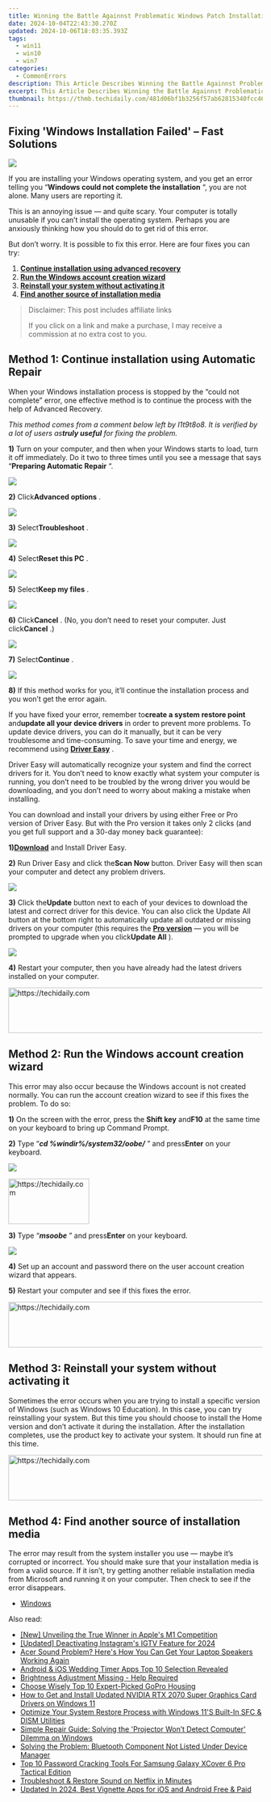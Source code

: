 ```yaml
---
title: Winning the Battle Againnst Problematic Windows Patch Installations
date: 2024-10-04T22:43:30.270Z
updated: 2024-10-06T18:03:35.393Z
tags:
  - win11
  - win10
  - win7
categories:
  - CommonErrors
description: This Article Describes Winning the Battle Againnst Problematic Windows Patch Installations
excerpt: This Article Describes Winning the Battle Againnst Problematic Windows Patch Installations
thumbnail: https://thmb.techidaily.com/481d06bf1b3256f57ab62815340fcc460dfe18ec5f4531d4ca28b88dc8e90d86.jpg
---
```


## Fixing 'Windows Installation Failed' – Fast Solutions

![](https://images.drivereasy.com/wp-content/uploads/2017/09/img_59c47e95769a7.png)

 If you are installing your Windows operating system, and you get an error telling you “**Windows could not complete the installation** “, you are not alone. Many users are reporting it.

 This is an annoying issue — and quite scary. Your computer is totally unusable if you can’t install the operating system. Perhaps you are anxiously thinking how you should do to get rid of this error.

 But don’t worry. It is possible to fix this error. Here are four fixes you can try:

1. [**Continue installation using advanced recovery**](#a)
2. [**Run the Windows account creation wizard**](#b)
3. [**Reinstall your system without activating it**](#c)
4. [**Find another source of installation media**](#d)

>  Disclaimer: This post includes affiliate links
>
>  If you click on a link and make a purchase, I may receive a commission at no extra cost to you.
>

## Method 1: Continue installation using Automatic Repair

 When your Windows installation process is stopped by the “could not complete” error, one effective method is to continue the process with the help of Advanced Recovery.

 _This method comes from a comment below left by I1t9t8o8\. It is verified by a lot of users as**truly useful** for fixing the problem._

**1)** Turn on your computer, and then when your Windows starts to load, turn it off immediately. Do it two to three times until you see a message that says “**Preparing Automatic Repair** “.

![](https://images.drivereasy.com/wp-content/uploads/2018/01/img_5a698952129aa.png)

**2)** Click**Advanced options** .

![](https://images.drivereasy.com/wp-content/uploads/2018/01/img_5a69891372c5b.png)

**3)** Select**Troubleshoot** .

![](https://images.drivereasy.com/wp-content/uploads/2018/01/img_5a6989a2d24d0.png)

**4)** Select**Reset this PC** .

![](https://images.drivereasy.com/wp-content/uploads/2018/01/img_5a698a2bd825b.png)

**5)** Select**Keep my files** .

![](https://images.drivereasy.com/wp-content/uploads/2018/01/img_5a698ae3d7538.png)

**6)** Click**Cancel** . (No, you don’t need to reset your computer. Just click**Cancel** .)

![](https://images.drivereasy.com/wp-content/uploads/2018/01/img_5a698b35940ae.png)

**7)** Select**Continue** .

![](https://images.drivereasy.com/wp-content/uploads/2018/01/img_5a698c64b4abb.png)

**8)** If this method works for you, it’ll continue the installation process and you won’t get the error again.

 If you have fixed your error, remember to**create a system restore point** and**update all your device drivers** in order to prevent more problems. To update device drivers, you can do it manually, but it can be very troublesome and time-consuming. To save your time and energy, we recommend using **[Driver Easy](https://tools.techidaily.com/drivereasy/download/)**  .

 Driver Easy will automatically recognize your system and find the correct drivers for it. You don’t need to know exactly what system your computer is running, you don’t need to be troubled by the wrong driver you would be downloading, and you don’t need to worry about making a mistake when installing.

 You can download and install your drivers by using either Free or Pro version of Driver Easy. But with the Pro version it takes only 2 clicks (and you get full support and a 30-day money back guarantee):

 **1)[Download](https://tools.techidaily.com/drivereasy/download/)**  and Install Driver Easy.

**2)** Run Driver Easy and click the**Scan Now** button. Driver Easy will then scan your computer and detect any problem drivers.

![](https://images.drivereasy.com/wp-content/uploads/2018/01/img_5a699954165bf.png)

**3)** Click the**Update** button next to each of your devices to download the latest and correct driver for this device. You can also click the Update All button at the bottom right to automatically update all outdated or missing drivers on your computer (this requires the **[Pro version](https://tools.techidaily.com/drivereasy/download/)**  — you will be prompted to upgrade when you click**Update All** ).

![](https://images.drivereasy.com/wp-content/uploads/2018/01/img_5a6999d636954.jpg)

**4)** Restart your computer, then you have already had the latest drivers installed on your computer.

<!-- affiliate ads begin -->
<a href="https://laganoo.pxf.io/c/5597632/1657399/16446" target="_top" id="1657399">
  <img src="//a.impactradius-go.com/display-ad/16446-1657399" border="0" alt="https://techidaily.com" width="728" height="90"/>
</a>
<img height="0" width="0" src="https://laganoo.pxf.io/i/5597632/1657399/16446" style="position:absolute;visibility:hidden;" border="0" />
<!-- affiliate ads end -->

## Method 2: Run the Windows account creation wizard

 This error may also occur because the Windows account is not created normally. You can run the account creation wizard to see if this fixes the problem. To do so:

**1)**  On the screen with the error, press the **Shift key** and**F10** at the same time on your keyboard to bring up Command Prompt.

**2)**  Type “_**cd %windir%/system32/oobe/**_ ” and press**Enter** on your keyboard.

![](https://images.drivereasy.com/wp-content/uploads/2017/09/img_59c48a959cce0.png)

<!-- affiliate ads begin -->
<a href="https://aligracehair.sjv.io/c/5597632/2135366/19272" target="_top" id="2135366">
  <img src="//a.impactradius-go.com/display-ad/19272-2135366" border="0" alt="https://techidaily.com" width="160" height="90"/>
</a>
<img height="0" width="0" src="https://aligracehair.sjv.io/i/5597632/2135366/19272" style="position:absolute;visibility:hidden;" border="0" />
<!-- affiliate ads end -->

**3)** Type “_**msoobe**_ ” and press**Enter** on your keyboard.

![](https://images.drivereasy.com/wp-content/uploads/2017/09/img_59c48b26ea5a3.png)

**4)**  Set up an account and password there on the user account creation wizard that appears.

**5)**  Restart your computer and see if this fixes the error.

<!-- affiliate ads begin -->
<a href="https://aligracehair.sjv.io/c/5597632/1880931/19272" target="_top" id="1880931">
  <img src="//a.impactradius-go.com/display-ad/19272-1880931" border="0" alt="https://techidaily.com" width="728" height="90"/>
</a>
<img height="0" width="0" src="https://aligracehair.sjv.io/i/5597632/1880931/19272" style="position:absolute;visibility:hidden;" border="0" />
<!-- affiliate ads end -->

## Method 3: Reinstall your system without activating it

 Sometimes the error occurs when you are trying to install a specific version of Windows (such as Windows 10 Education). In this case, you can try reinstalling your system. But this time you should choose to install the Home version and don’t activate it during the installation. After the installation completes, use the product key to activate your system. It should run fine at this time.

<!-- affiliate ads begin -->
<a href="https://imp.i357552.net/c/5597632/1006793/11832" target="_top" id="1006793">
  <img src="//a.impactradius-go.com/display-ad/11832-1006793" border="0" alt="https://techidaily.com" width="728" height="90"/>
</a>
<img height="0" width="0" src="https://imp.i357552.net/i/5597632/1006793/11832" style="position:absolute;visibility:hidden;" border="0" />
<!-- affiliate ads end -->

## Method 4: Find another source of installation media

 The error may result from the system installer you use — maybe it’s corrupted or incorrect. You should make sure that your installation media is from a valid source. If it isn’t, try getting another reliable installation media from Microsoft and running it on your computer. Then check to see if the error disappears.

* [Windows](https://tools.techidaily.com/drivereasy/download/)

<ins class="adsbygoogle"
     style="display:block"
     data-ad-format="autorelaxed"
     data-ad-client="ca-pub-7571918770474297"
     data-ad-slot="1223367746"></ins>

<ins class="adsbygoogle"
     style="display:block"
     data-ad-client="ca-pub-7571918770474297"
     data-ad-slot="8358498916"
     data-ad-format="auto"
     data-full-width-responsive="true"></ins>

<span class="atpl-alsoreadstyle">Also read:</span>
<div><ul>
<li><a href="https://vp-tips.techidaily.com/new-unveiling-the-true-winner-in-apples-m1-competition/"><u>[New] Unveiling the True Winner in Apple's M1 Competition</u></a></li>
<li><a href="https://instagram-video-files.techidaily.com/updated-deactivating-instagrams-igtv-feature-for-2024/"><u>[Updated] Deactivating Instagram's IGTV Feature for 2024</u></a></li>
<li><a href="https://common-error.techidaily.com/acer-sound-problem-heres-how-you-can-get-your-laptop-speakers-working-again/"><u>Acer Sound Problem? Here's How You Can Get Your Laptop Speakers Working Again</u></a></li>
<li><a href="https://extra-hints.techidaily.com/android-and-ios-wedding-timer-apps-top-10-selection-revealed/"><u>Android & iOS Wedding Timer Apps Top 10 Selection Revealed</u></a></li>
<li><a href="https://common-error.techidaily.com/brightness-adjustment-missing-help-required/"><u>Brightness Adjustment Missing - Help Required</u></a></li>
<li><a href="https://fox-http.techidaily.com/choose-wisely-top-10-expert-picked-gopro-housing/"><u>Choose Wisely Top 10 Expert-Picked GoPro Housing</u></a></li>
<li><a href="https://win-dash.techidaily.com/how-to-get-and-install-updated-nvidia-rtx-2070-super-graphics-card-drivers-on-windows-11/"><u>How to Get and Install Updated NVIDIA RTX 2070 Super Graphics Card Drivers on Windows 11</u></a></li>
<li><a href="https://common-error.techidaily.com/optimize-your-system-restore-process-with-windows-11s-built-in-sfc-and-dism-utilities/"><u>Optimize Your System Restore Process with Windows 11'S Built-In SFC & DISM Utilities</u></a></li>
<li><a href="https://common-error.techidaily.com/simple-repair-guide-solving-the-projector-wont-detect-computer-dilemma-on-windows/"><u>Simple Repair Guide: Solving the 'Projector Won’t Detect Computer' Dilemma on Windows</u></a></li>
<li><a href="https://win-howtos.techidaily.com/solving-the-problem-bluetooth-component-not-listed-under-device-manager/"><u>Solving the Problem: Bluetooth Component Not Listed Under Device Manager</u></a></li>
<li><a href="https://android-unlock.techidaily.com/top-10-password-cracking-tools-for-samsung-galaxy-xcover-6-pro-tactical-edition-by-drfone-android/"><u>Top 10 Password Cracking Tools For Samsung Galaxy XCover 6 Pro Tactical Edition</u></a></li>
<li><a href="https://common-error.techidaily.com/troubleshoot-and-restore-sound-on-netflix-in-minutes/"><u>Troubleshoot & Restore Sound on Netflix in Minutes</u></a></li>
<li><a href="https://ai-video-apps.techidaily.com/updated-in-2024-best-vignette-apps-for-ios-and-android-free-and-paid/"><u>Updated In 2024, Best Vignette Apps for iOS and Android Free & Paid</u></a></li>
</ul></div>

